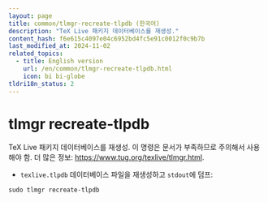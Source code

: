 ```yaml
---
layout: page
title: common/tlmgr-recreate-tlpdb (한국어)
description: "TeX Live 패키지 데이터베이스를 재생성."
content_hash: f6e615c4097e04c6952bd4fc5e91c0012f0c9b7b
last_modified_at: 2024-11-02
related_topics:
  - title: English version
    url: /en/common/tlmgr-recreate-tlpdb.html
    icon: bi bi-globe
tldri18n_status: 2
---
```

# tlmgr recreate-tlpdb

TeX Live 패키지 데이터베이스를 재생성.
이 명령은 문서가 부족하므로 주의해서 사용해야 함.
더 많은 정보: <https://www.tug.org/texlive/tlmgr.html>.

- `texlive.tlpdb` 데이터베이스 파일을 재생성하고 `stdout`에 덤프:

`sudo tlmgr recreate-tlpdb`
